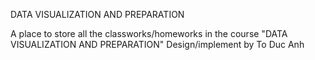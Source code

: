 DATA VISUALIZATION AND PREPARATION


A place to store all the classworks/homeworks in the course "DATA VISUALIZATION AND PREPARATION"
Design/implement by To Duc Anh

